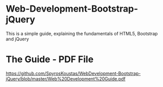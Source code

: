 # Web-Development-Bootstrap-jQuery
This is a simple guide, explaining the fundamentals of HTML5, Bootstrap and jQuery

# The Guide - PDF File

https://github.com/SpyrosKoustas/WebDevelopment-Bootstrap-jQuery/blob/master/Web%20Development%20Guide.pdf

